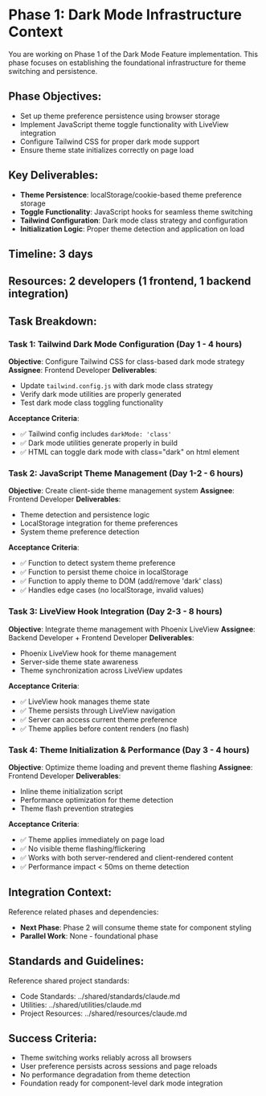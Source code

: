 # Phase 1: Dark Mode Infrastructure Context

You are working on Phase 1 of the Dark Mode Feature implementation. This phase focuses on establishing the foundational infrastructure for theme switching and persistence.

## Phase Objectives:
- Set up theme preference persistence using browser storage
- Implement JavaScript theme toggle functionality with LiveView integration
- Configure Tailwind CSS for proper dark mode support
- Ensure theme state initializes correctly on page load

## Key Deliverables:
- **Theme Persistence**: localStorage/cookie-based theme preference storage
- **Toggle Functionality**: JavaScript hooks for seamless theme switching
- **Tailwind Configuration**: Dark mode class strategy and configuration
- **Initialization Logic**: Proper theme detection and application on load

## Timeline: 3 days
## Resources: 2 developers (1 frontend, 1 backend integration)

## Task Breakdown:

### Task 1: Tailwind Dark Mode Configuration (Day 1 - 4 hours)
**Objective**: Configure Tailwind CSS for class-based dark mode strategy
**Assignee**: Frontend Developer
**Deliverables**:
- Update `tailwind.config.js` with dark mode class strategy
- Verify dark mode utilities are properly generated
- Test dark mode class toggling functionality

**Acceptance Criteria**:
- ✅ Tailwind config includes `darkMode: 'class'`
- ✅ Dark mode utilities generate properly in build
- ✅ HTML can toggle dark mode with class="dark" on html element

### Task 2: JavaScript Theme Management (Day 1-2 - 6 hours)
**Objective**: Create client-side theme management system
**Assignee**: Frontend Developer
**Deliverables**:
- Theme detection and persistence logic
- LocalStorage integration for theme preferences
- System theme preference detection

**Acceptance Criteria**:
- ✅ Function to detect system theme preference
- ✅ Function to persist theme choice in localStorage
- ✅ Function to apply theme to DOM (add/remove 'dark' class)
- ✅ Handles edge cases (no localStorage, invalid values)

### Task 3: LiveView Hook Integration (Day 2-3 - 8 hours)
**Objective**: Integrate theme management with Phoenix LiveView
**Assignee**: Backend Developer + Frontend Developer
**Deliverables**:
- Phoenix LiveView hook for theme management
- Server-side theme state awareness
- Theme synchronization across LiveView updates

**Acceptance Criteria**:
- ✅ LiveView hook manages theme state
- ✅ Theme persists through LiveView navigation
- ✅ Server can access current theme preference
- ✅ Theme applies before content renders (no flash)

### Task 4: Theme Initialization & Performance (Day 3 - 4 hours)
**Objective**: Optimize theme loading and prevent theme flashing
**Assignee**: Frontend Developer
**Deliverables**:
- Inline theme initialization script
- Performance optimization for theme detection
- Theme flash prevention strategies

**Acceptance Criteria**:
- ✅ Theme applies immediately on page load
- ✅ No visible theme flashing/flickering
- ✅ Works with both server-rendered and client-rendered content
- ✅ Performance impact < 50ms on theme detection

## Integration Context:
Reference related phases and dependencies:
- **Next Phase**: Phase 2 will consume theme state for component styling
- **Parallel Work**: None - foundational phase

## Standards and Guidelines:
Reference shared project standards:
- Code Standards: ../shared/standards/claude.md
- Utilities: ../shared/utilities/claude.md
- Project Resources: ../shared/resources/claude.md

## Success Criteria:
- Theme switching works reliably across all browsers
- User preference persists across sessions and page reloads
- No performance degradation from theme detection
- Foundation ready for component-level dark mode integration